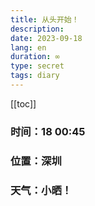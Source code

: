 ```yaml
---
title: 从头开始！
description: 
date: 2023-09-18
lang: en
duration: ∞
type: secret
tags: diary
---
```

[[toc]]

### 时间：18 00:45

### 位置：深圳

### 天气：小晒！
